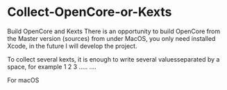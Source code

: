 # Collect-OpenCore-or-Kexts
Build OpenCore and Kexts
There is an opportunity to build OpenCore from the Master version (sources) from under MacOS, you only need installed Xcode, in the future I will develop the project.

To collect several kexts, it is enough to write several values ​​separated by a space, for example 1 2 3 .....
....

 For macOS
